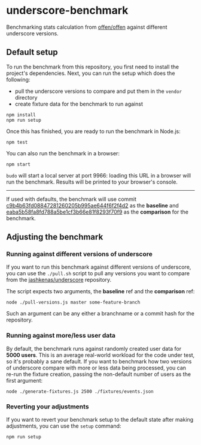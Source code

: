# underscore-benchmark
Benchmarking stats calculation from [offen/offen](https://github.com/offen/offen) against different underscore versions.

## Default setup

To run the benchmark from this repository, you first need to install the project's dependencies. Next, you can run the setup which does the following:
- pull the underscore versions to compare and put them in the `vendor` directory
- create fixture data for the benchmark to run against

```
npm install
npm run setup
```

Once this has finished, you are ready to run the benchmark in Node.js:

```
npm test
```

You can also run the benchmark in a browser:

```
npm start
```

`budo` will start a local server at port 9966: loading this URL in a browser will run the benchmark. Results will be printed to your browser's console.

---

If used with defaults, the benchmark will use commit [c9b4b63fd08847281260205b995ae644f6f2f4d2][baseline] as the __baseline__ and [eaba5b58fa8fd788a5be1cf3b66e81f8293f70f9][comparison] as the __comparison__ for the benchmark.

[baseline]: https://github.com/jashkenas/underscore/blob/c9b4b63fd08847281260205b995ae644f6f2f4d2/underscore.js
[comparison]: https://github.com/jashkenas/underscore/blob/eaba5b58fa8fd788a5be1cf3b66e81f8293f70f9/underscore.js

## Adjusting the benchmark

### Running against different versions of underscore

If you want to run this benchmark against different versions of underscore, you can use the `./pull.sh` script to pull any versions you want to compare from the [jashkenas/underscore][underscore-repo] repository.

The script expects two arguments, the __baseline__ ref and the __comparison__ ref:

```
node ./pull-versions.js master some-feature-branch
```

Such an argument can be any either a branchname or a commit hash for the repository.

[underscore-repo]: https://github.com/jashkenas/underscore

### Running against more/less user data

By default, the benchmark runs against randomly created user data for __5000 users__. This is an average real-world workload for the code under test, so it's probably a sane default. If you want to benchmark how two versions of underscore compare with more or less data being processed, you can re-run the fixture creation, passing the non-default number of users as the first argument:

```
node ./generate-fixtures.js 2500 ./fixtures/events.json
```

### Reverting your adjustments

If you want to revert your benchmark setup to the default state after making adjustments, you can use the `setup` command:

```
npm run setup
```
